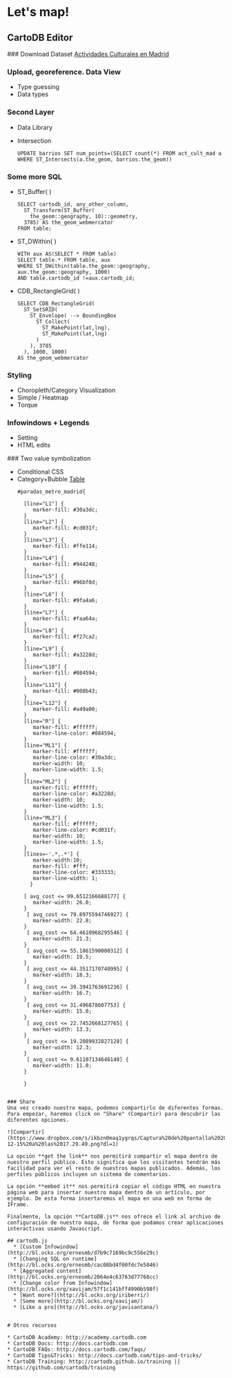 # Let's map!

## CartoDB Editor

### Download Dataset
[Actividades Culturales en Madrid](http://datos.madrid.es/portal/site/egob/menuitem.c05c1f754a33a9fbe4b2e4b284f1a5a0/?vgnextoid=6c0b6d01df986410VgnVCM2000000c205a0aRCRD&vgnextchannel=374512b9ace9f310VgnVCM100000171f5a0aRCRD)

### Upload, georeference. Data View
* Type guessing
* Data types

### Second Layer
* Data Library
* Intersection
 
  ```
  UPDATE barrios SET num_points=(SELECT count(*) FROM act_cult_mad a WHERE ST_Intersects(a.the_geom, barrios.the_geom))
  ```

### Some more SQL
  * ST_Buffer( ) 

    ```
	SELECT cartodb_id, any_other_column, 
	  ST_Transform(ST_Buffer(
	    the_geom::geography, 10)::geometry,
	  3785) AS the_geom_webmercator
	FROM table;
	```

  * ST_DWithin( )

    ```
    WITH aux AS(SELECT * FROM table)
	SELECT table.* FROM table, aux
	WHERE ST_DWithin(table.the_geom::geography, aux.the_geom::geography, 1000)
	AND table.cartodb_id !=aux.cartodb_id;
	```
  * CDB_RectangleGrid( )

    ```
    SELECT CDB_RectangleGrid(
	  ST_SetSRID(
	    ST_Envelope( --> BoundingBox
	      ST_Collect(
	        ST_MakePoint(lat,lng),
	        ST_MakePoint(lat,lng)
	      )
	    ), 3785
	  ), 1000, 1000) 
	AS the_geom_webmercator
	```

### Styling
* Choropleth/Category Visualization
* Simple / Heatmap
* Torque


### Infowindows + Legends
* Setting 
* HTML edits

### Two value symbolization 
* Conditional CSS
* Category+Bubble
  [Table](https://team.cartodb.com/u/ernestomb/tables/idealista_copy_2)
  ```
  #paradas_metro_madrid{

	[line="L1"] {
	   marker-fill: #30a3dc;
	}
	[line="L2"] {
	   marker-fill: #cd031f;
	}
	[line="L3"] {
	   marker-fill: #ffe114;
	}
	[line="L4"] {
	   marker-fill: #944248;
	}
	[line="L5"] {
	   marker-fill: #96bf0d;
	}
	[line="L6"] {
	   marker-fill: #9fa4a6;
	}
	[line="L7"] {
	   marker-fill: #faa64a;
	}
	[line="L8"] {
	   marker-fill: #f27ca2;
	}
	[line="L9"] {
	   marker-fill: #a3228d;
	}
	[line="L10"] {
	   marker-fill: #084594;
	}
	[line="L11"] {
	   marker-fill: #008b43;
	}
	[line="L12"] {
	   marker-fill: #a49a00;
	}
	[line="R"] {
	   marker-fill: #ffffff;
	   marker-line-color: #084594;
	}
	[line="ML1"] {
	   marker-fill: #ffffff;
	   marker-line-color: #30a3dc;
	   marker-width: 10;
	   marker-line-width: 1.5;
	}
	[line="ML2"] {
	   marker-fill: #ffffff;
	   marker-line-color: #a3228d;
	   marker-width: 10;
	   marker-line-width: 1.5;
	}
	[line="ML3"] {
	   marker-fill: #ffffff;
	   marker-line-color: #cd031f;
	   marker-width: 10;
	   marker-line-width: 1.5;
	}
	[lines=~'.*,.*'] {
	   marker-width:10; 
	   marker-fill: #fff;
	   marker-line-color: #333333;
	   marker-line-width: 1;
	  }

	[ avg_cost <= 99.6512166688177] {
	   marker-width: 26.0;
	}
	 [ avg_cost <= 79.8975594746927] {
	   marker-width: 22.8;
	}
	 [ avg_cost <= 64.4610968295546] {
	   marker-width: 21.3;
	}
	 [ avg_cost <= 55.1861590000312] {
	   marker-width: 19.5;
	}
	 [ avg_cost <= 44.3517170740995] {
	   marker-width: 18.3;
	}
	 [ avg_cost <= 39.3941763691236] {
	   marker-width: 16.7;
	}
	 [ avg_cost <= 31.496878607753] {
	   marker-width: 15.0;
	}
	 [ avg_cost <= 22.7452668127765] {
	   marker-width: 13.3;
	}
	 [ avg_cost <= 19.2089932827128] {
	   marker-width: 12.3;
	}
	 [ avg_cost <= 9.61107134646148] {
	   marker-width: 11.0;
	}

	}
```

### Share
Una vez creado nuestro mapa, podemos compartirlo de diferentes formas. Para empezar, haremos click on "Share" (Compartir) para descubrir las diferentes opciones.

![Compartir](https://www.dropbox.com/s/ikbzn0maq1ygrqs/Captura%20de%20pantalla%202015-12-15%20a%20las%2017.29.49.png?dl=1)

La opción **get the link** nos permitirá compartir el mapa dentro de nuestro perfil público. Esto significa que los visitantes tendrán más facilidad para ver el resto de nuestros mapas publicados. Además, los perfiles públicos incluyen un sistema de comentarios.

La opción **embed it** nos permitirá copiar el código HTML en nuestra página web para insertar nuestro mapa dentro de un artículo, por ejemplo. De esta forma insertaremos el mapa en una web en forma de IFrame.

Finalmente, la opción **CartoDB.js** nos ofrece el link al archivo de configuración de nuestro mapa, de forma que podamos crear aplicaciones interactivas usando Javascript.

## cartodb.js
  * [Custom Infowindow](http://bl.ocks.org/ernesmb/d7b9c7169bc9c556e29c)
  * [Changing SQL on runtime](http://bl.ocks.org/ernesmb/cac08bd4f00fdc7e5846)
  * [Aggregated content](http://bl.ocks.org/ernesmb/2064e4c63763d77768cc)
  * [Change color from Infowindow](http://bl.ocks.org/xavijam/57f1c141bff4990b598f)
  * [Want more?](http://bl.ocks.org/iriberri/)
  * [Some more](http://bl.ocks.org/xavijam/)
  * [Like a pro](http://bl.ocks.org/javisantana/)


# Otros recursos  

* CartoDB Academy: http://academy.cartodb.com
* CartoDB Docs: http://docs.cartodb.com
* CartoDB FAQs: http://docs.cartodb.com/faqs/
* CartoDB Tips&Tricks: http://docs.cartodb.com/tips-and-tricks/
* CartoDB Training: http://cartodb.github.io/training || https://github.com/cartodb/training

